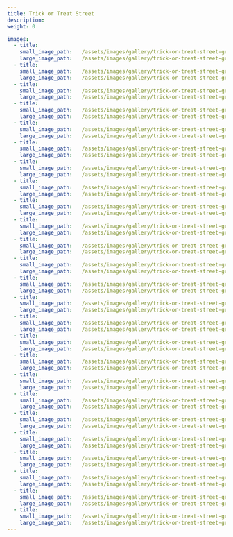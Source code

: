 ```yaml
---
title: Trick or Treat Street
description:
weight: 0

images:
  - title:
    small_image_path:	/assets/images/gallery/trick-or-treat-street-greeley/sm/trick-or-treat-street-greeley-1.jpg
    large_image_path:	/assets/images/gallery/trick-or-treat-street-greeley/lg/trick-or-treat-street-greeley-1.jpg
  - title:
    small_image_path:	/assets/images/gallery/trick-or-treat-street-greeley/sm/trick-or-treat-street-greeley-2.jpg
    large_image_path:	/assets/images/gallery/trick-or-treat-street-greeley/lg/trick-or-treat-street-greeley-2.jpg
  - title:
    small_image_path:	/assets/images/gallery/trick-or-treat-street-greeley/sm/trick-or-treat-street-greeley-3.jpg
    large_image_path:	/assets/images/gallery/trick-or-treat-street-greeley/lg/trick-or-treat-street-greeley-3.jpg
  - title:
    small_image_path:	/assets/images/gallery/trick-or-treat-street-greeley/sm/trick-or-treat-street-greeley-4.jpg
    large_image_path:	/assets/images/gallery/trick-or-treat-street-greeley/lg/trick-or-treat-street-greeley-4.jpg
  - title:
    small_image_path:	/assets/images/gallery/trick-or-treat-street-greeley/sm/trick-or-treat-street-greeley-5.jpg
    large_image_path:	/assets/images/gallery/trick-or-treat-street-greeley/lg/trick-or-treat-street-greeley-5.jpg
  - title:
    small_image_path:	/assets/images/gallery/trick-or-treat-street-greeley/sm/trick-or-treat-street-greeley-6.jpg
    large_image_path:	/assets/images/gallery/trick-or-treat-street-greeley/lg/trick-or-treat-street-greeley-6.jpg
  - title:
    small_image_path:	/assets/images/gallery/trick-or-treat-street-greeley/sm/trick-or-treat-street-greeley-7.jpg
    large_image_path:	/assets/images/gallery/trick-or-treat-street-greeley/lg/trick-or-treat-street-greeley-7.jpg
  - title:
    small_image_path:	/assets/images/gallery/trick-or-treat-street-greeley/sm/trick-or-treat-street-greeley-8.jpg
    large_image_path:	/assets/images/gallery/trick-or-treat-street-greeley/lg/trick-or-treat-street-greeley-8.jpg
  - title:
    small_image_path:	/assets/images/gallery/trick-or-treat-street-greeley/sm/trick-or-treat-street-greeley-9.jpg
    large_image_path:	/assets/images/gallery/trick-or-treat-street-greeley/lg/trick-or-treat-street-greeley-9.jpg
  - title:
    small_image_path:	/assets/images/gallery/trick-or-treat-street-greeley/sm/trick-or-treat-street-greeley-10.jpg
    large_image_path:	/assets/images/gallery/trick-or-treat-street-greeley/lg/trick-or-treat-street-greeley-10.jpg
  - title:
    small_image_path:	/assets/images/gallery/trick-or-treat-street-greeley/sm/trick-or-treat-street-greeley-11.jpg
    large_image_path:	/assets/images/gallery/trick-or-treat-street-greeley/lg/trick-or-treat-street-greeley-11.jpg
  - title:
    small_image_path:	/assets/images/gallery/trick-or-treat-street-greeley/sm/trick-or-treat-street-greeley-12.jpg
    large_image_path:	/assets/images/gallery/trick-or-treat-street-greeley/lg/trick-or-treat-street-greeley-12.jpg
  - title:
    small_image_path:	/assets/images/gallery/trick-or-treat-street-greeley/sm/trick-or-treat-street-greeley-13.jpg
    large_image_path:	/assets/images/gallery/trick-or-treat-street-greeley/lg/trick-or-treat-street-greeley-13.jpg
  - title:
    small_image_path:	/assets/images/gallery/trick-or-treat-street-greeley/sm/trick-or-treat-street-greeley-14.jpg
    large_image_path:	/assets/images/gallery/trick-or-treat-street-greeley/lg/trick-or-treat-street-greeley-14.jpg
  - title:
    small_image_path:	/assets/images/gallery/trick-or-treat-street-greeley/sm/trick-or-treat-street-greeley-15.jpg
    large_image_path:	/assets/images/gallery/trick-or-treat-street-greeley/lg/trick-or-treat-street-greeley-15.jpg
  - title:
    small_image_path:	/assets/images/gallery/trick-or-treat-street-greeley/sm/trick-or-treat-street-greeley-16.jpg
    large_image_path:	/assets/images/gallery/trick-or-treat-street-greeley/lg/trick-or-treat-street-greeley-16.jpg
  - title:
    small_image_path:	/assets/images/gallery/trick-or-treat-street-greeley/sm/trick-or-treat-street-greeley-17.jpg
    large_image_path:	/assets/images/gallery/trick-or-treat-street-greeley/lg/trick-or-treat-street-greeley-17.jpg
  - title:
    small_image_path:	/assets/images/gallery/trick-or-treat-street-greeley/sm/trick-or-treat-street-greeley-18.jpg
    large_image_path:	/assets/images/gallery/trick-or-treat-street-greeley/lg/trick-or-treat-street-greeley-18.jpg
  - title:
    small_image_path:	/assets/images/gallery/trick-or-treat-street-greeley/sm/trick-or-treat-street-greeley-19.jpg
    large_image_path:	/assets/images/gallery/trick-or-treat-street-greeley/lg/trick-or-treat-street-greeley-19.jpg
  - title:
    small_image_path:	/assets/images/gallery/trick-or-treat-street-greeley/sm/trick-or-treat-street-greeley-20.jpg
    large_image_path:	/assets/images/gallery/trick-or-treat-street-greeley/lg/trick-or-treat-street-greeley-20.jpg
  - title:
    small_image_path:	/assets/images/gallery/trick-or-treat-street-greeley/sm/trick-or-treat-street-greeley-21.jpg
    large_image_path:	/assets/images/gallery/trick-or-treat-street-greeley/lg/trick-or-treat-street-greeley-21.jpg
  - title:
    small_image_path:	/assets/images/gallery/trick-or-treat-street-greeley/sm/trick-or-treat-street-greeley-22.jpg
    large_image_path:	/assets/images/gallery/trick-or-treat-street-greeley/lg/trick-or-treat-street-greeley-22.jpg
  - title:
    small_image_path:	/assets/images/gallery/trick-or-treat-street-greeley/sm/trick-or-treat-street-greeley-23.jpg
    large_image_path:	/assets/images/gallery/trick-or-treat-street-greeley/lg/trick-or-treat-street-greeley-23.jpg
  - title:
    small_image_path:	/assets/images/gallery/trick-or-treat-street-greeley/sm/trick-or-treat-street-greeley-24.jpg
    large_image_path:	/assets/images/gallery/trick-or-treat-street-greeley/lg/trick-or-treat-street-greeley-24.jpg
  - title:
    small_image_path:	/assets/images/gallery/trick-or-treat-street-greeley/sm/trick-or-treat-street-greeley-25.jpg
    large_image_path:	/assets/images/gallery/trick-or-treat-street-greeley/lg/trick-or-treat-street-greeley-25.jpg
---
```

